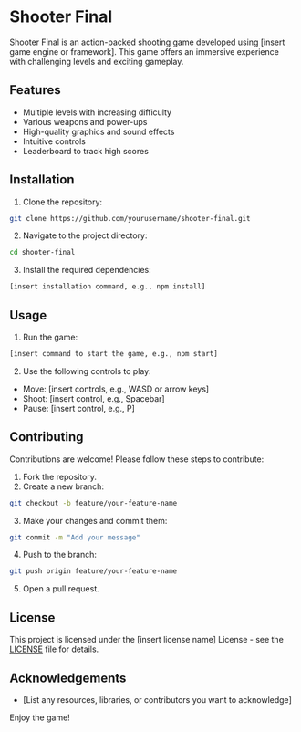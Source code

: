 # Shooter Final

Shooter Final is an action-packed shooting game developed using [insert game engine or framework]. This game offers an immersive experience with challenging levels and exciting gameplay.

## Features

- Multiple levels with increasing difficulty
- Various weapons and power-ups
- High-quality graphics and sound effects
- Intuitive controls
- Leaderboard to track high scores

## Installation

1. Clone the repository:

```sh
git clone https://github.com/yourusername/shooter-final.git
```

2. Navigate to the project directory:

```sh
cd shooter-final
```

3. Install the required dependencies:

```sh
[insert installation command, e.g., npm install]
```

## Usage

1. Run the game:

```sh
[insert command to start the game, e.g., npm start]
```

2. Use the following controls to play:

- Move: [insert controls, e.g., WASD or arrow keys]
- Shoot: [insert control, e.g., Spacebar]
- Pause: [insert control, e.g., P]

## Contributing

Contributions are welcome! Please follow these steps to contribute:

1. Fork the repository.
2. Create a new branch:

```sh
git checkout -b feature/your-feature-name
```

3. Make your changes and commit them:

```sh
git commit -m "Add your message"
```

4. Push to the branch:

```sh
git push origin feature/your-feature-name
```

5. Open a pull request.

## License

This project is licensed under the [insert license name] License - see the [LICENSE](LICENSE) file for details.

## Acknowledgements

- [List any resources, libraries, or contributors you want to acknowledge]

Enjoy the game!
